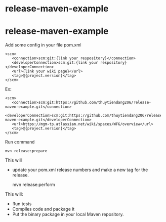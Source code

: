 # release-maven-example
# release-maven-example

Add some config in your file pom.xml 

    <scm>
       <connection>scm:git:{link your respository}</connection>
       <developerConnection>scm:git:{link your respository}</developerConnection>
       <url>{link your wiki page}</url>
       <tag>@{project.version}</tag>
    </scm>

Ex:
  
    <scm>
       <connection>scm:git:https://github.com/thuytiendang206/release-maven-example.git</connection>
       <developerConnection>scm:git:https://github.com/thuytiendang206/release-maven-example.git</developerConnection>
       <url>https://mgm-tp.atlassian.net/wiki/spaces/WFG/overview</url>
       <tag>@{project.version}</tag>
    </scm>
    
Run command

    mvn release:prepare

This will 
- update your pom.xml release numbers and make a new tag for the release.
 
     mvn release:perform
     
This will:
- Run tests
- Compiles code and package it
- Put the binary package in your local Maven repository.